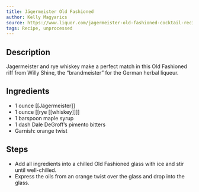 ```yaml
---
title: Jägermeister Old Fashioned
author: Kelly Magyarics
source: https://www.liquor.com/jagermeister-old-fashioned-cocktail-recipe-5080940
tags: Recipe, unprocessed
---
```

## Description
Jagermeister and rye whiskey make a perfect match in this Old Fashioned riff from Willy Shine, the “brandmeister” for the German herbal liqueur.
## Ingredients
- 1 ounce [[Jägermeister]]
- 1 ounce [[rye [[whiskey]]]] 
- 1 barspoon maple syrup
- 1 dash Dale DeGroff’s pimento bitters
- Garnish: orange twist
## Steps
- Add all ingredients into a chilled Old Fashioned glass with ice and stir until well-chilled.
- Express the oils from an orange twist over the glass and drop into the glass.